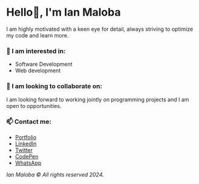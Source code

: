 # Hello👋, I'm Ian Maloba
I am highly motivated with a keen eye for detail, always striving to optimize my code and learn more.

### 👀 I am interested in:
- Software Development
- Web development


### 💞️ I am looking to collaborate on:
I am looking forward to working jointly on programming projects and I am open to opportunities.

### 📫 Contact me:
- [Portfolio](http://www.ianmaloba.com/)
- [LinkedIn](https://www.linkedin.com/in/ianmalobamwakha/)
- [Twitter](https://twitter.com/malobaian)
- [CodePen](https://codepen.io/ianmalobamwakha/pens/public)
- [WhatsApp](https://wa.link/9swn5e)

  
*Ian Maloba © All rights reserved 2024.*

